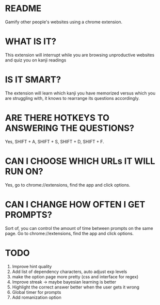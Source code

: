 # README #

Gamify other people's websites using a chrome extension.

# WHAT IS IT? #
This extension will interrupt while you are browsing unproductive websites and quiz you on kanji readings

# IS IT SMART? #
The extension will learn which kanji you have memorized versus which you are struggling with, it knows to rearrange its questions accordingly.

# ARE THERE HOTKEYS TO ANSWERING THE QUESTIONS? #
Yes, SHIFT + A, SHIFT + S, SHIFT + D, SHIFT + F.

# CAN I CHOOSE WHICH URLs IT WILL RUN ON? #
Yes, go to chrome://extensions, find the app and click options.

# CAN I CHANGE HOW OFTEN I GET PROMPTS? #
Sort of, you can control the amount of time between prompts on the same page. Go to chrome://extensions, find the app and click options.

# TODO

1. Improve hint quality
2. Add list of dependency characters, auto adjust exp levels
4. make the option page more pretty (css and interface for regex)
5. Improve streak -> maybe bayesian learning is better
6. Highlight the correct answer better when the user gets it wrong
7. Global timer for prompts
9. Add romanization option